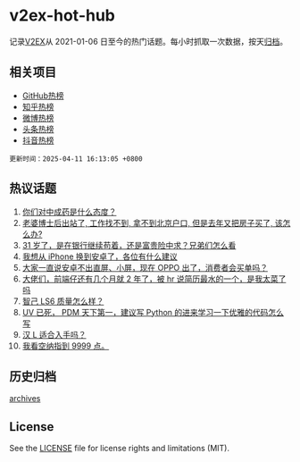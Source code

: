 # v2ex-hot-hub

 记录[V2EX](https://www.v2ex.com/)从 2021-01-06 日至今的热门话题。每小时抓取一次数据，按天[归档](archives)。
 
 ## 相关项目

- [GitHub热榜](https://github.com/snaildev/github-hot-hub)
- [知乎热榜](https://github.com/snaildev/zhihu-hot-hub)
- [微博热榜](https://github.com/snaildev/weibo-hot-hub)
- [头条热榜](https://github.com/snaildev/toutiao-hot-hub)
- [抖音热榜](https://github.com/snaildev/douyin-hot-hub)


 `更新时间：2025-04-11 16:13:05 +0800`

## 热议话题

1. [你们对中成药是什么态度？](https://www.v2ex.com/t/1124650)
1. [老婆博士后出站了, 工作找不到, 拿不到北京户口, 但是去年又把房子买了, 该怎么办?](https://www.v2ex.com/t/1124578)
1. [31 岁了，是在银行继续苟着，还是富贵险中求？兄弟们怎么看](https://www.v2ex.com/t/1124691)
1. [我想从 iPhone 换到安卓了，各位有什么建议](https://www.v2ex.com/t/1124519)
1. [大家一直说安卓不出直屏、小屏，现在 OPPO 出了，消费者会买单吗？](https://www.v2ex.com/t/1124738)
1. [大佬们，前端仔还有几个月就 2 年了，被 hr 说简历最水的一个，是我太菜了吗](https://www.v2ex.com/t/1124587)
1. [智己 LS6 质量怎么样？](https://www.v2ex.com/t/1124631)
1. [UV 已死， PDM 天下第一，建议写 Python 的进来学习一下优雅的代码怎么写](https://www.v2ex.com/t/1124712)
1. [汉 L 适合入手吗？](https://www.v2ex.com/t/1124635)
1. [我看空纳指到 9999 点。](https://www.v2ex.com/t/1124629)

## 历史归档

[archives](archives)

## License

See the [LICENSE](LICENSE) file for license rights and limitations (MIT).
